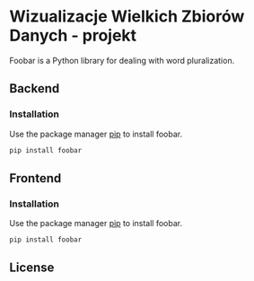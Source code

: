 # Wizualizacje Wielkich Zbiorów Danych - projekt

Foobar is a Python library for dealing with word pluralization.

## Backend

### Installation

Use the package manager [pip](https://pip.pypa.io/en/stable/) to install foobar.

```bash
pip install foobar
```

## Frontend

### Installation

Use the package manager [pip](https://pip.pypa.io/en/stable/) to install foobar.

```bash
pip install foobar
```

## License
